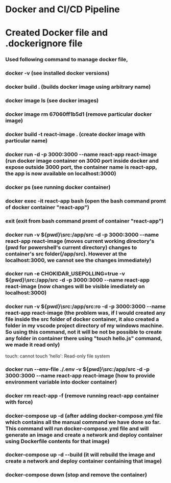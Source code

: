 # Docker and CI/CD Pipeline

# Created Docker file and .dockerignore file

### Used following command to manage docker file,

### docker -v (see installed docker versions)

### docker build . (builds docker image using arbitrary name)

### docker image ls (see docker images)

### docker image rm 67060ff1b5d1 (remove particular docker image)

### docker build -t react-image . (create docker image with particular name)

### docker run -d -p 3000:3000 --name react-app react-image (run docker image container on 3000 port inside docker and expose outside 3000 port, the container name is react-app, the app is now available on localhost:3000)

### docker ps (see running docker container)

### docker exec -it react-app bash (open the bash command promt of docker container "react-app")

### exit (exit from bash command promt of container "react-app")

### docker run -v ${pwd}\src:/app/src -d -p 3000:3000 --name react-app react-image (moves current working directory's (pwd for powershell's current directory) changes to container's src folder(/app/src). However at the localhost:3000, we cannot see the changes immediately)

### docker run -e CHOKIDAR_USEPOLLING=true -v ${pwd}\src:/app/src -d -p 3000:3000 --name react-app react-image (now changes will be visible imediately on localhost:3000)

### docker run -v ${pwd}\src:/app/src:ro -d -p 3000:3000 --name react-app react-image (the problem was, if I would created any file inside the src folder of docker container, it also created a folder in my vscode project directory of my windows machine. So using this command, not it will be not be possible to create any folder in container there using "touch hello.js" command, we made it read only)

touch: cannot touch 'hello': Read-only file system

### docker run --env-file ./.env -v ${pwd}\src:/app/src -d -p 3000:3000 --name react-app react-image (how to provide environment variable into docker container)

### docker rm react-app -f (remove running react-app container with force)

### docker-compose up -d (after adding docker-compose.yml file which contains all the manual command we have done so far. This command will run docker-compose.yml file and will generate an image and create a network and deploy container using Dockerfile contents for that image)

### docker-compose up -d --build (it will rebuild the image and create a network and deploy container containing that image)

### docker-compose down (stop and remove the container)
